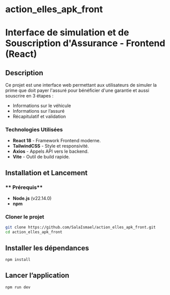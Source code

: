 # action_elles_apk_front

# Interface de simulation et de Souscription d'Assurance - Frontend (React)

## Description
Ce projet est une interface web permettant aux utilisateurs de simuler la prime que doit payer l'assuré pour bénéficier d'une garantie et aussi souscrire en 3 étapes :
 - Informations sur le véhicule  
 - Informations sur l’assuré  
 - Récapitulatif et validation  

### Technologies Utilisées
- **React 18** - Framework Frontend moderne.
- **TailwindCSS** - Style et responsivité.
- **Axios** - Appels API vers le backend.
- **Vite** - Outil de build rapide.

## Installation et Lancement
### ** Prérequis**
- **Node.js** (v22.14.0)
- **npm**

###  Cloner le projet
```sh
git clone https://github.com/SalaIsmael/action_elles_apk_front.git
cd action_elles_apk_front
```

## Installer les dépendances
```sh
npm install  
```
## Lancer l’application
```sh
npm run dev